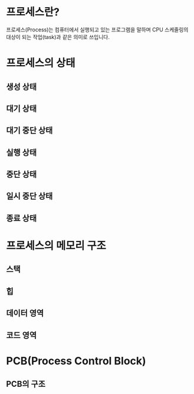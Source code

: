 # 프로세스란?
프로세스(Process)는 컴퓨터에서 실행되고 있는 프로그램을 말하며 CPU 스케줄링의 대상이 되는 작업(task)과 같은 의미로 쓰입니다.

# 프로세스의 상태

## 생성 상태

## 대기 상태

## 대기 중단 상태

## 실행 상태

## 중단 상태

## 일시 중단 상태

## 종료 상태

# 프로세스의 메모리 구조

## 스택

## 힙

## 데이터 영역

## 코드 영역

# PCB(Process Control Block)

## PCB의 구조